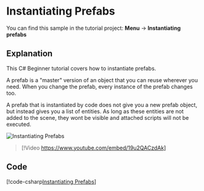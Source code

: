 # Instantiating Prefabs
You can find this sample in the tutorial project: **Menu** → **Instantiating prefabs**

## Explanation
This C# Beginner tutorial covers how to instantiate prefabs.

A prefab is a "master" version of an object that you can reuse wherever you need. When you change the prefab, every instance of the prefab changes too.

A prefab that is instantiated by code does not give you a new prefab object, but instead gives you a list of entities. As long as these entities are not added to the scene, they wont be visible and attached scripts will not be executed.

![Instantiating Prefabs](media/instantiating-prefabs.webp)

> [!Video https://www.youtube.com/embed/19u2QACzdAk]

## Code
[!code-csharp[Instantiating Prefabs](../../../../stride/samples/Tutorials/CSharpBeginner/CSharpBeginner/CSharpBeginner.Game/Code/InstantiatingPrefabsDemo.cs)]